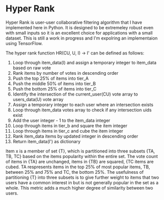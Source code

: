 # Hyper Rank

Hyper Rank is user-user collaborative filtering algorithm that I have implemented here in Python. It is designed to 
be extremeley robust even with small inputs so it is an excellent choice for applications with a small dataset. This is still
a work in progress and I'm expolring an implementaion using TensorFlow. 

The hyper rank function HR(CU, U, I) -> I' can be defined as follows:

1. Loop through item_data(I) and assign a temporary integer to item_data based on raw vote
2. Rank items by number of votes in descending order
3. Push the top 25% of items into tier_A
4. Push the middle 50% of items into tier_B
5. Push the bottom 25% of items into tier_C
6. Identify the intersection of the current_user(CU) vote array to users_data(U) vote array
7. Assign a temporary integer to each user where an intersection exists
8. Loop through item_data votes array to check if any intersection uids exist
9. Add the user integer - 1 to the item_data integer
10. Loop through items in tier_b and square the item integer
11. Loop through items in tier_c and cube the item integer
12. Rank item_data items by updated integer in descending order
13. Return item_data(I') as dictionary

Item x is a member of set {T}, which is partitioned into three subsets {TA, TB, TC} based on the items popularity within the entire set. The vote count of items in {TA} are unchanged, items in {TB} are squared, {TC items are cubed. TA respresents items in the top 25% of most popular items, TB, between 25% and 75% and TC, the bottom 25%. The usefulness of partitioning {T} into three subsets is to give further weight to items that two users have a common interest in but is not generally popular in the set as a whole. This metric adds a much higher degree of similarity between two users.